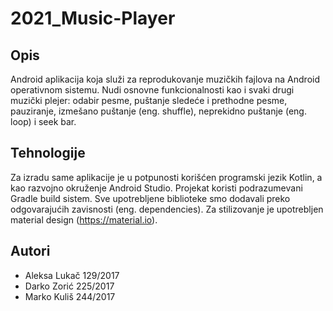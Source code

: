 # 2021_Music-Player
## Opis
Android aplikacija koja služi za reprodukovanje muzičkih fajlova na Android operativnom sistemu. Nudi osnovne funkcionalnosti kao i svaki drugi muzički plejer: odabir pesme, puštanje sledeće i prethodne pesme, pauziranje, izmešano puštanje (eng. shuffle), neprekidno puštanje (eng. loop) i seek bar.

## Tehnologije
Za izradu same aplikacije je u potpunosti korišćen programski jezik Kotlin, a kao razvojno okruženje Android Studio. Projekat koristi podrazumevani Gradle build sistem. Sve upotrebljene biblioteke smo dodavali preko odgovarajućih zavisnosti (eng. dependencies). Za stilizovanje je upotrebljen material design (https://material.io).

## Autori
* Aleksa Lukač 129/2017
* Darko Zorić 225/2017
* Marko Kuliš 244/2017
